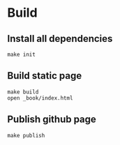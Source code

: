 # Build

## Install all dependencies

    make init

## Build static page

    make build
    open _book/index.html

## Publish github page

    make publish
